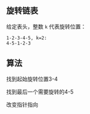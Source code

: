 ## 旋转链表

给定表头，整数 `k` 代表旋转位置：
```
1-2-3-4-5, k=2:
4-5-1-2-3
```
## 算法
找到起始旋转位置3-4

找到最后一个需要旋转的4-5

改变指针指向
